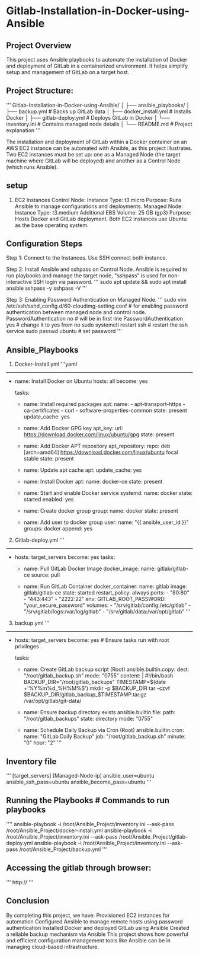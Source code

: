 # Gitlab-Installation-in-Docker-using-Ansible

## Project Overview
This project uses Ansible playbooks to automate the installation of Docker and deployment of GitLab in a containerized environment. It helps simplify setup and management of GitLab on a target host.

## Project Structure:
'''
Gitlab-Installation-in-Docker-using-Ansible/
│
├── ansible_playbooks/
│   ├── backup.yml               # Backs up GitLab data
│   ├── docker_install.yml       # Installs Docker
│   ├── gitlab-deploy.yml        # Deploys GitLab in Docker
│   └── inventory.ini            # Contains managed node details
│
└── README.md                    # Project explanation
'''

The installation and deployment of GitLab within a Docker container on an AWS EC2 instance can be automated with Ansible, as this project illustrates.  Two EC2 instances must be set up: one as a Managed Node (the target machine where GitLab will be deployed) and another as a Control Node (which runs Ansible).

## setup
1. EC2 Instances
   Control Node:
   Instance Type: t3.micro
   Purpose: Runs Ansible to manage configurations and deployments.
   Managed Node:
   Instance Type: t3.medium
   Additional EBS Volume: 25 GB (gp3)
   Purpose: Hosts Docker and GitLab deployment.
Both EC2 instances use Ubuntu as the base operating system.

## Configuration Steps
Step 1: Connect to the Instances.
Use SSH connect both instance.

Step 2: Install Ansible and sshpass on Control Node.
Ansible is required to run playbooks and manage the target node, "sshpass" is used for non-interactive SSH login via password.
'''
sudo apt update && sudo apt install ansible sshpass -y
sshpass -V
'''

Step 3: Enabling Password Authentication on Managed Node.
'''
sudo vim /etc/ssh/sshd_config.d/60-cloudimg-setting.conf  # for enabling password authentication between managed node and control node.
PasswordAuthentication no                                 # will be in first line
PasswordAuthentication yes                                #  change it to yes from no
sudo systemctl restart ssh                                # restart the ssh service
sudo passwd ubuntu                                        # set password 
'''

## Ansible_Playbooks
1. Docker-Install.yml
'''yaml
---
- name: Install Docker on Ubuntu
  hosts: all
  become: yes

  tasks:
    - name: Install required packages
      apt:
        name:
          - apt-transport-https
          - ca-certificates
          - curl
          - software-properties-common
        state: present
        update_cache: yes

    - name: Add Docker GPG key
      apt_key:
        url: https://download.docker.com/linux/ubuntu/gpg
        state: present

    - name: Add Docker APT repository
      apt_repository:
        repo: deb [arch=amd64] https://download.docker.com/linux/ubuntu focal stable
        state: present

    - name: Update apt cache
      apt:
        update_cache: yes

    - name: Install Docker
      apt:
        name: docker-ce
        state: present

    - name: Start and enable Docker service
      systemd:
        name: docker
        state: started
        enabled: yes

    - name: Create docker group
      group:
        name: docker
        state: present

    - name: Add user to docker group
      user:
        name: "{{ ansible_user_id }}"
        groups: docker
        append: yes

2. Gitlab-deploy.yml
'''
---
- hosts: target_servers
  become: yes
  tasks:
    - name: Pull GitLab Docker Image
      docker_image:
        name: gitlab/gitlab-ce
        source: pull

    - name: Run GitLab Container
      docker_container:
        name: gitlab
        image: gitlab/gitlab-ce
        state: started
        restart_policy: always
        ports:
          - "80:80"
          - "443:443"
          - "2222:22"
        env:
          GITLAB_ROOT_PASSWORD: "your_secure_password"
        volumes:
          - "/srv/gitlab/config:/etc/gitlab"
          - "/srv/gitlab/logs:/var/log/gitlab"
          - "/srv/gitlab/data:/var/opt/gitlab"
'''

3. backup.yml
'''
---
- hosts: target_servers
  become: yes  # Ensure tasks run with root privileges

  tasks:
    - name: Create GitLab backup script (Root)
      ansible.builtin.copy:
        dest: "/root/gitlab_backup.sh"
        mode: "0755"
        content: |
          #!/bin/bash
          BACKUP_DIR="/root/gitlab_backups"
          TIMESTAMP=$(date +'%Y%m%d_%H%M%S')
          mkdir -p $BACKUP_DIR
          tar -czvf $BACKUP_DIR/gitlab_backup_$TIMESTAMP.tar.gz /var/opt/gitlab/git-data/

    - name: Ensure backup directory exists
      ansible.builtin.file:
        path: "/root/gitlab_backups"
        state: directory
        mode: "0755"

    - name: Schedule Daily Backup via Cron (Root)
      ansible.builtin.cron:
        name: "GitLab Daily Backup"
        job: "/root/gitlab_backup.sh"
        minute: "0"
        hour: "2"
'''

## Inventory file
'''
[target_servers]
[Managed-Node-ip] ansible_user=ubuntu ansible_ssh_pass=ubuntu ansible_become_pass=ubuntu
'''

## Running the Playbooks                                                                                       # Commands to run playbooks
''''
ansible-playbook -i /root/Ansible_Project/inventory.ini --ask-pass /root/Ansible_Project/docker-install.yml
ansible-playbook -i /root/Ansible_Project/inventory.ini --ask-pass /root/Ansible_Project/gitlab-deploy.yml
ansible-playbook -i /root/Ansible_Project/inventory.ini --ask-pass /root/Ansible_Project/backup.yml
'''

## Accessing the gitlab through browser:
'''
http://<managed-node-public-ip>
'''

## Conclusion
By completing this project, we have:
Provisioned EC2 instances for automation
Configured Ansible to manage remote hosts using password authentication
Installed Docker and deployed GitLab using Ansible
Created a reliable backup mechanism via Ansible
This project shows how powerful and efficient configuration management tools like Ansible can be in managing cloud-based infrastructure.


